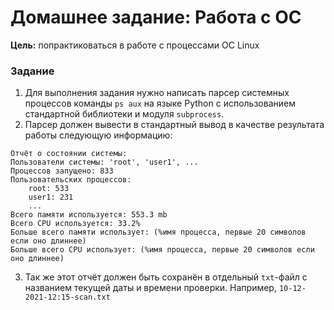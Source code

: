 # Домашнее задание: Работа с ОС

**Цель:**
попрактиковаться в работе с процессами ОС Linux

### Задание
1. Для выполнения задания нужно написать парсер системных процессов команды `ps aux` на языке Python с использованием стандартной библиотеки и модуля `subprocess`. 
2. Парсер должен вывести в стандартный вывод в качестве результата работы следующую информацию:
```
Отчёт о состоянии системы:
Пользователи системы: 'root', 'user1', ...
Процессов запущено: 833
Пользовательских процессов:
    root: 533
    user1: 231
    ...
Всего памяти используется: 553.3 mb
Всего CPU используется: 33.2%
Больше всего памяти использует: (%имя процесса, первые 20 символов если оно длиннее)
Больше всего CPU использует: (%имя процесса, первые 20 символов если оно длиннее)
```
3. Так же этот отчёт должен быть сохранён в отдельный `txt`-файл с названием текущей даты и времени проверки. 
Например, `10-12-2021-12:15-scan.txt`